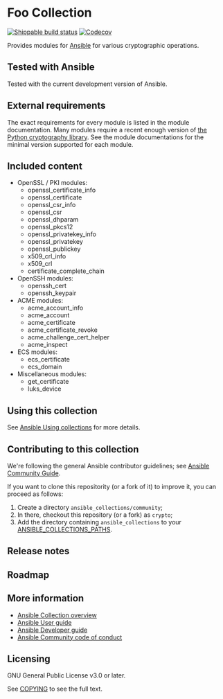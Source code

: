 # Foo Collection
[![Shippable build status](https://api.shippable.com/projects/5e66776ca27f990007073a42/badge?branch=master)](https://app.shippable.com/projects/5e66776ca27f990007073a42)
[![Codecov](https://img.shields.io/codecov/c/github/ansible-collections/community.crypto)](https://codecov.io/gh/ansible-collections/community.crypto)

Provides modules for [Ansible](https://www.ansible.com/community) for various cryptographic operations.

<!-- Describe the collection and why a user would want to use it. What does the collection do? -->

## Tested with Ansible

Tested with the current development version of Ansible.

<!-- List the versions of Ansible the collection has been tested with. Must match what is in galaxy.yml. -->

## External requirements

The exact requirements for every module is listed in the module documentation. Many modules require a recent enough version of [the Python cryptography library](https://pypi.org/project/cryptography/). See the module documentations for the minimal version supported for each module.

## Included content

- OpenSSL / PKI modules:
  - openssl_certificate_info
  - openssl_certificate
  - openssl_csr_info
  - openssl_csr
  - openssl_dhparam
  - openssl_pkcs12
  - openssl_privatekey_info
  - openssl_privatekey
  - openssl_publickey
  - x509_crl_info
  - x509_crl
  - certificate_complete_chain
- OpenSSH modules:
  - openssh_cert
  - openssh_keypair
- ACME modules:
  - acme_account_info
  - acme_account
  - acme_certificate
  - acme_certificate_revoke
  - acme_challenge_cert_helper
  - acme_inspect
- ECS modules:
  - ecs_certificate
  - ecs_domain
- Miscellaneous modules:
  - get_certificate
  - luks_device

## Using this collection

<!--Include some quick examples that cover the most common use cases for your collection content. -->

See [Ansible Using collections](https://docs.ansible.com/ansible/latest/user_guide/collections_using.html) for more details.

## Contributing to this collection

<!--Describe how the community can contribute to your collection. At a minimum, include how and where users can create issues to report problems or request features for this collection.  List contribution requirements, including preferred workflows and necessary testing, so you can benefit from community PRs. If you are following general Ansible contributor guidelines, you can link to - [Ansible Community Guide](https://docs.ansible.com/ansible/latest/community/index.html). -->

We're following the general Ansible contributor guidelines; see [Ansible Community Guide](https://docs.ansible.com/ansible/latest/community/index.html).

If you want to clone this repositority (or a fork of it) to improve it, you can proceed as follows:
1. Create a directory `ansible_collections/community`;
2. In there, checkout this repository (or a fork) as `crypto`;
3. Add the directory containing `ansible_collections` to your [ANSIBLE_COLLECTIONS_PATHS](https://docs.ansible.com/ansible/latest/reference_appendices/config.html#collections-paths).

## Release notes

<!--Add a link to a changelog.md file or an external docsite to cover this information. -->

## Roadmap

<!-- Optional. Include the roadmap for this collection, and the proposed release/versioning strategy so users can anticipate the upgrade/update cycle. -->

## More information

<!-- List out where the user can find additional information, such as working group meeting times, slack/IRC channels, or documentation for the product this collection automates. At a minimum, link to: -->

- [Ansible Collection overview](https://github.com/ansible-collections/overview)
- [Ansible User guide](https://docs.ansible.com/ansible/latest/user_guide/index.html)
- [Ansible Developer guide](https://docs.ansible.com/ansible/latest/dev_guide/index.html)
- [Ansible Community code of conduct](https://docs.ansible.com/ansible/latest/community/code_of_conduct.html)

## Licensing

GNU General Public License v3.0 or later.

See [COPYING](https://www.gnu.org/licenses/gpl-3.0.txt) to see the full text.
